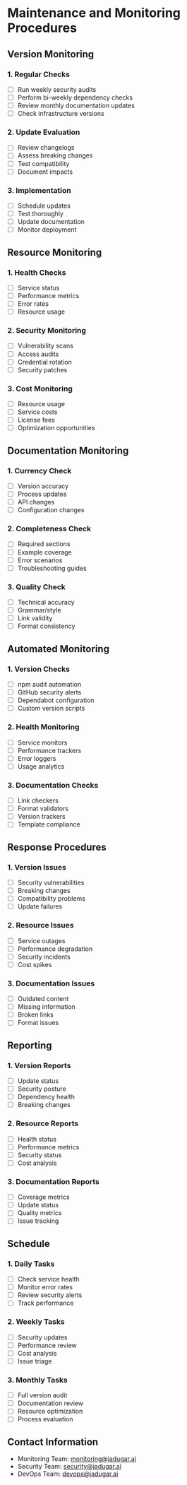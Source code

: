# Maintenance and Monitoring Procedures

## Version Monitoring

### 1. Regular Checks
- [ ] Run weekly security audits
- [ ] Perform bi-weekly dependency checks
- [ ] Review monthly documentation updates
- [ ] Check infrastructure versions

### 2. Update Evaluation
- [ ] Review changelogs
- [ ] Assess breaking changes
- [ ] Test compatibility
- [ ] Document impacts

### 3. Implementation
- [ ] Schedule updates
- [ ] Test thoroughly
- [ ] Update documentation
- [ ] Monitor deployment

## Resource Monitoring

### 1. Health Checks
- [ ] Service status
- [ ] Performance metrics
- [ ] Error rates
- [ ] Resource usage

### 2. Security Monitoring
- [ ] Vulnerability scans
- [ ] Access audits
- [ ] Credential rotation
- [ ] Security patches

### 3. Cost Monitoring
- [ ] Resource usage
- [ ] Service costs
- [ ] License fees
- [ ] Optimization opportunities

## Documentation Monitoring

### 1. Currency Check
- [ ] Version accuracy
- [ ] Process updates
- [ ] API changes
- [ ] Configuration changes

### 2. Completeness Check
- [ ] Required sections
- [ ] Example coverage
- [ ] Error scenarios
- [ ] Troubleshooting guides

### 3. Quality Check
- [ ] Technical accuracy
- [ ] Grammar/style
- [ ] Link validity
- [ ] Format consistency

## Automated Monitoring

### 1. Version Checks
- [ ] npm audit automation
- [ ] GitHub security alerts
- [ ] Dependabot configuration
- [ ] Custom version scripts

### 2. Health Monitoring
- [ ] Service monitors
- [ ] Performance trackers
- [ ] Error loggers
- [ ] Usage analytics

### 3. Documentation Checks
- [ ] Link checkers
- [ ] Format validators
- [ ] Version trackers
- [ ] Template compliance

## Response Procedures

### 1. Version Issues
- [ ] Security vulnerabilities
- [ ] Breaking changes
- [ ] Compatibility problems
- [ ] Update failures

### 2. Resource Issues
- [ ] Service outages
- [ ] Performance degradation
- [ ] Security incidents
- [ ] Cost spikes

### 3. Documentation Issues
- [ ] Outdated content
- [ ] Missing information
- [ ] Broken links
- [ ] Format issues

## Reporting

### 1. Version Reports
- [ ] Update status
- [ ] Security posture
- [ ] Dependency health
- [ ] Breaking changes

### 2. Resource Reports
- [ ] Health status
- [ ] Performance metrics
- [ ] Security status
- [ ] Cost analysis

### 3. Documentation Reports
- [ ] Coverage metrics
- [ ] Update status
- [ ] Quality metrics
- [ ] Issue tracking

## Schedule

### 1. Daily Tasks
- [ ] Check service health
- [ ] Monitor error rates
- [ ] Review security alerts
- [ ] Track performance

### 2. Weekly Tasks
- [ ] Security updates
- [ ] Performance review
- [ ] Cost analysis
- [ ] Issue triage

### 3. Monthly Tasks
- [ ] Full version audit
- [ ] Documentation review
- [ ] Resource optimization
- [ ] Process evaluation

## Contact Information

- Monitoring Team: monitoring@jadugar.ai
- Security Team: security@jadugar.ai
- DevOps Team: devops@jadugar.ai
